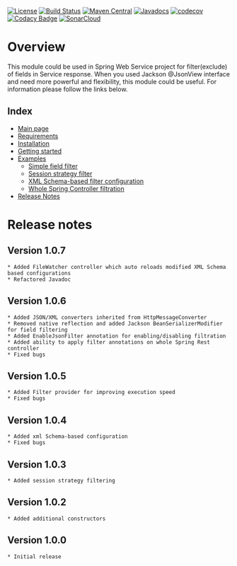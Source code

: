 [![License](https://img.shields.io/badge/License-Apache%202.0-blue.svg)](https://opensource.org/licenses/Apache-2.0)
[![Build Status](https://travis-ci.org/rkonovalov/jsonignore.svg?branch=master)](https://travis-ci.org/rkonovalov/jsonignore)
[![Maven Central](https://maven-badges.herokuapp.com/maven-central/com.github.rkonovalov/json-ignore/badge.svg?style=blue)](https://search.maven.org/search?q=a:json-ignore)
[![Javadocs](https://www.javadoc.io/badge/com.github.rkonovalov/json-ignore.svg)](https://www.javadoc.io/doc/com.github.rkonovalov/json-ignore)
[![codecov](https://codecov.io/gh/rkonovalov/jsonignore/branch/master/graph/badge.svg)](https://codecov.io/gh/rkonovalov/jsonignore)
[![Codacy Badge](https://api.codacy.com/project/badge/Grade/a0133be1929145eabe7d50217587b896)](https://www.codacy.com/app/rkonovalov/jsonignore?utm_source=github.com&amp;utm_medium=referral&amp;utm_content=rkonovalov/jsonignore&amp;utm_campaign=Badge_Grade)
[![SonarCloud](https://sonarcloud.io/api/project_badges/measure?project=rkonovalov_jsonignore&metric=alert_status)](https://sonarcloud.io/dashboard?id=rkonovalov_jsonignore)

# Overview
This module could be used in Spring Web Service project for filter(exclude) of fields in Service response.
When you used Jackson @JsonView interface and need more powerful and flexibility, this module could be useful.
For information please follow the links below.



## Index
* [Main page](https://rkonovalov.github.io/projects/jsonignore/1.0.7/)
* [Requirements](https://rkonovalov.github.io/projects/jsonignore/1.0.7/requirements/)
* [Installation](https://rkonovalov.github.io/projects/jsonignore/1.0.7/installation/)
* [Getting started](https://rkonovalov.github.io/projects/jsonignore/1.0.7/getting-started/)
* [Examples](https://rkonovalov.github.io/projects/jsonignore/1.0.7/examples/)
  * [Simple field filter](https://rkonovalov.github.io/projects/jsonignore/1.0.7/examples/filter-field/)  
  * [Session strategy filter](https://rkonovalov.github.io/projects/jsonignore/1.0.7/examples/filter-strategy/) 
  * [XML Schema-based filter configuration](https://rkonovalov.github.io/projects/jsonignore/1.0.7/examples/filter-file/)
  * [Whole Spring Controller filtration](https://rkonovalov.github.io/projects/jsonignore/1.0.7/examples/filter-controller/)
* [Release Notes](https://rkonovalov.github.io/projects/jsonignore/1.0.7/release-notes/)

# Release notes

## Version 1.0.7
    * Added FileWatcher controller which auto reloads modified XML Schema based configurations
    * Refactored Javadoc

## Version 1.0.6
    * Added JSON/XML converters inherited from HttpMessageConverter
    * Removed native reflection and added Jackson BeanSerializerModifier for field filtering
    * Added EnableJsonFilter annotation for enabling/disabling filtration
    * Added ability to apply filter annotations on whole Spring Rest controller
    * Fixed bugs

## Version 1.0.5
    * Added Filter provider for improving execution speed
    * Fixed bugs 

## Version 1.0.4
    * Added xml Schema-based configuration
    * Fixed bugs 

## Version 1.0.3
    * Added session strategy filtering

## Version 1.0.2
    * Added additional constructors

## Version 1.0.0
    * Initial release
